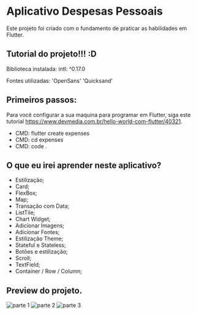 # Aplicativo Despesas Pessoais

Este projeto foi criado com o fundamento de praticar as habilidades em Flutter.

## Tutorial do projeto!!! :D

Biblioteca instalada:
intl: ^0.17.0

Fontes utilizadas:
'OpenSans'
'Quicksand'

## Primeiros passos:

Para você configurar a sua maquina para programar em Flutter, siga este tutorial https://www.devmedia.com.br/hello-world-com-flutter/40321.
- CMD: flutter create expenses
- CMD: cd expenses
- CMD: code .

## O que eu irei aprender neste aplicativo?

- Estilização;
- Card;
- FlexBox;
- Map;
- Transação com Data;
- ListTile;
- Chart Widget;
- Adicionar Imagens;
- Adicionar Fontes;
- Estilização Theme;
- Stateful e Stateless;
- Botões e estilização;
- Scroll;
- TextField;
- Container / Row / Column;


## Preview do projeto.

![parte 1](https://user-images.githubusercontent.com/79226722/195151051-67da6055-bc68-410e-85be-b8b14b4c65a2.png)
![parte 2](https://user-images.githubusercontent.com/79226722/195151055-e721a447-8605-4855-b423-d471aaa56631.png)
![parte 3](https://user-images.githubusercontent.com/79226722/195151054-2721a2e3-2dc1-4075-8e86-93a350115db4.png)
